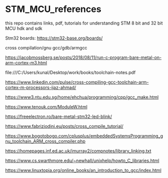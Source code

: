 # STM_MCU_references
this repo contains links, pdf, tutorials for understanding STM 8 bit and 32 bit MCU hdk and sdk

Stm32 boards: https://stm32-base.org/boards/


cross compilation/gnu gcc/gdb/armgcc


https://jacobmossberg.se/posts/2018/08/11/run-c-program-bare-metal-on-arm-cortex-m3.html

file:///C:/Users/kunal/Desktop/work/books/toolchain-notes.pdf

https://www.linkedin.com/pulse/cross-compiling-gcc-toolchain-arm-cortex-m-processors-ijaz-ahmad/

https://www3.ntu.edu.sg/home/ehchua/programming/cpp/gcc_make.html

https://www.tenouk.com/ModuleW.html

https://freeelectron.ro/bare-metal-stm32-led-blink/

https://www.fabriziodini.eu/posts/cross_compile_tutorial/

https://www.bogotobogo.com/cplusplus/embeddedSystemsProgramming_gnu_toolchain_ARM_cross_compiler.php

https://homepages.inf.ed.ac.uk/imurray2/compnotes/library_linking.txt

https://www.cs.swarthmore.edu/~newhall/unixhelp/howto_C_libraries.html

https://www.linuxtopia.org/online_books/an_introduction_to_gcc/index.html

